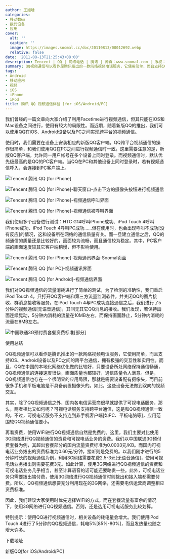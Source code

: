 ```yaml
---
author: 王旭晗
categories:
- 移动数码
- 数码设备
- 应用
cover:
  alt: ''
  caption: ''
  image: https://images.soomal.cc/doc/20110813/00012692.webp
  relative: false
date: '2011-08-13T21:25:43+08:00'
description: Tencent | QQ | 网络电话 | 腾讯 | 源自：www.soomal.com | 版权：原创 |  平均/总评分：09.56/86
summary: QQ视频通信可以看作是腾讯推出的一款网络视频电话服务，它使用简单，而且支持iOS、Android设备以及PC之间的跨平台通信，拥有极强的交互性和实用性。而且，QQ在中国的本地化网络优化做的比较好，只要设备所处网络保持通信畅通，QQ视频通信的连接速度很快，画面质量也都较好，通信质量令人满意，建议广大网友尝试使用……
tags:
- Android
- 移动应用
- 视频
- iOS
- iPhone
- iPod
title: 腾讯 QQ 视频通信体验 [for iOS/Android/PC]
---
```


我们曾经的一篇文章向大家介绍了利用Facetime进行视频通信，但其只能在iOS和Mac设备之间进行，使用有较大的局限性。而近期，随着新版QQ的推出，我们可以使用QQ在iOS、Android设备以及PC之间实现跨平台的视频通信。



使用时，我们需要在设备上安装相应的新版QQ客户端。QQ跨平台视频通信的操作很简单，和我们使用QQ在PC之间进行视频通信时一致。这里需要注意的是，新版QQ客户端，允许同一用户帐号在多个设备上同时登录。而视频通信时，默认优先级最高的是QQ的PC客户端。当QQ在PC和其他设备上同时登录时，若有视频通信呼入，会连接到PC客户端上。



![Tencent 腾讯 QQ [for iPhone]](https://images.soomal.cc/doc/20110813/00012684.webp)



![Tencent 腾讯 QQ [for iPhone]-聊天窗口-点击下方的摄像头按钮进行视频通信](https://images.soomal.cc/doc/20110813/00012685.webp)



![Tencent 腾讯 QQ [for iPhone]-视频通信呼叫界面](https://images.soomal.cc/doc/20110813/00012686.webp)



![Tencent 腾讯 QQ [for iPhone]-视频通信被呼叫界面](https://images.soomal.cc/doc/20110813/00012690.webp)



我们使用多个设备进行测试：HTC G14呼叫iPhone成功、iPod Touch 4呼叫iPhone成功、iPod Touch 4呼叫PC成功……但在使用时，也会出现呼叫不成功[没有反应]的情况，这和设备所在网络的通信质量有关。而一旦建立通信之后，QQ的频通信的质量还是比较好的，画面较为流畅，而且通信较为稳定。其中，PC客户端的画面速度较其它客户端稍慢，但不影响使用。



![Tencent 腾讯 QQ [for iPhone]-视频通讯界面-Soomal页面](https://images.soomal.cc/doc/20110813/00012688.webp)



![Tencent 腾讯 QQ [for PC]-视频通讯界面](https://images.soomal.cc/doc/20110813/00012689.webp)



![Tencent 腾讯 QQ [for Android]-视频通信界面](https://images.soomal.cc/doc/20110813/00012687.webp)



我们对QQ视频通信的流量消耗进行了简单的测试，为了检测的准确性，我们重启iPod Touch 4，只打开QQ客户端和第三方流量监测软件，并关闭QQ的图片接收、群消息接收等服务。在iPod Touch 4与PC成功连接通信之后，我们进行了5分钟的视频通信[无语音通信]，其间无其它QQ消息的接收。我们发现，若保持画面连续晃动，5分钟内消耗的流量在10MB左右，而保持画面静止，5分钟内消耗的流量在8MB左右。



![中国联通3G预付费套餐资费标准[部分]](https://images.soomal.cc/doc/20110813/00012691.webp)



使用总结



QQ视频通信可以看作是腾讯推出的一款网络视频电话服务，它使用简单，而且支持iOS、Android设备以及PC之间的跨平台通信，拥有极强的交互性和实用性。而且，QQ在中国的本地化网络优化做的比较好，只要设备所处网络保持通信畅通，QQ视频通信的连接速度很快，画面质量也都较好，通信质量令人满意。但是，QQ视频通信也存在一个很明显的应用局限，那就是需要设备配有摄像头，而目前很多手机和平板电脑是不具备前置摄像头的。如此，这些设备无法做到双向的视频交互。



其实，除了QQ视频通信之外，国内各电信运营商很早就提供了可视电话服务，那么，两者相比又如何呢？可视电话服务支持跨平台通信，这是和QQ视频通信一致的。不过，可视电话服务不支持连到非手机客户端[如PC、平板电脑等]，应用范围较QQ视频通信要小。



再看资费，使用WIFI进行QQ视频通信自然是免费的。这里，我们主要对比使用3G网络进行QQ视频通信的资费和可视电话业务的资费。我们以中国联通3G预付费套餐为例，其超出套餐部分的国内流量资费标准为0.0003元/KB。而国内可视电话业务拨出的资费标准为0.60元/分钟，接听则是免费的。以我们刚才进行的5分钟时长的视频通信为例，利用3G网络需要花费2.5-3元[无语音通信]，使用可视电话业务播出则需要花费3元。如此计算，使用3G网络进行QQ视频通信的资费和可视电话业务几乎相当，甚至计算语音的话可能还要略贵一些。此外，可视电话业务只需要拨出端付费，使用3G网络进行QQ视频通信时则拨出和接入端都需要付费。所以，QQ视频通信想要充分利用现在的3G网络，还需要电信运营商调整相应资费标准。



因此，我们建议大家使用时优先选择WIFI的方式。而在套餐流量有富余的情况下，使用3G网络进行QQ视频通信。否则，还是选用可视电话服务比较划算。



特别提示：使用QQ进行视频通信时，相关设备的耗电量会增大。我们使用iPod Touch 4进行了5分钟的QQ视频通信，耗电5%[85%-80%]，而且发热量也随之增大许多。



下载地址



新版QQ[for iOS/Android/PC]